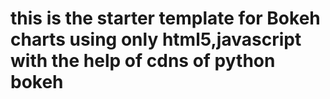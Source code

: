 # this is the starter template for Bokeh charts using only html5,javascript with the help of cdns of python bokeh
